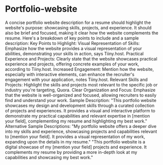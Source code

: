 # Portfolio-website
A concise portfolio website description for a resume should highlight the website's purpose: showcasing skills, projects, and experience. It should also be brief and focused, making it clear how the website complements the resume. 
Here's a breakdown of key points to include and a sample description:
Key Points to Highlight:
Visual Representation of Skills:
Emphasize how the website provides a visual representation of your abilities, demonstrating your skills in action, says Tiiny.host. 
Practical Experience and Projects:
Clearly state that the website showcases practical experience and projects, offering concrete examples of your work, according to Tiiny.host. 
Increased Engagement:
Mention how the website, especially with interactive elements, can enhance the recruiter's engagement with your application, notes Tiiny.host. 
Relevant Skills and Projects:
Highlight the skills and projects most relevant to the specific job or industry you're targeting, Quora. 
Clear Organization and Focus:
Emphasize that the website is well-organized and focused, allowing recruiters to easily find and understand your work. 
Sample Description:
"This portfolio website showcases my design and development skills through a curated collection of projects and experiences. It provides a visual and interactive platform to demonstrate my practical capabilities and relevant expertise in [mention your field], complementing my resume and highlighting my best work."
Alternative Sample Descriptions:
"My portfolio website offers a deeper dive into my skills and experience, showcasing projects and capabilities relevant to [mention your field]. It provides a visual representation of my work, expanding upon the details in my resume."
"This portfolio website is a digital showcase of my [mention your field] projects and experience. It complements my resume by providing a more in-depth look at my capabilities and showcasing my best work."
